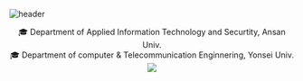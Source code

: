 <!--
**Nyoungsun/Nyoungsun** is a ✨ _special_ ✨ repository because its `README.md` (this file) appears on your GitHub profile.

Here are some ideas to get you started:

- 🔭 I’m currently working on ...
- 🌱 I’m currently learning ...
- 👯 I’m looking to collaborate on ...
- 🤔 I’m looking for help with ...
- 💬 Ask me about ...
- 📫 How to reach me: ...
- 😄 Pronouns: ...
- ⚡ Fun fact: ...
-->

![header](https://capsule-render.vercel.app/api?type=waving&color=gradient&height=300&section=header&text=Welcome&fontSize=90)

<div align=center>🎓 Department of Applied Information Technology and Securtity, Ansan Univ.</div>
<div align=center>🎓 Department of computer & Telecommunication Enginnering, Yonsei Univ.</div>


<div align=center><img src="https://img.shields.io/badge/Python-3776AB?style=for-the-badge&logo=Python&logoColor=white"><div>

